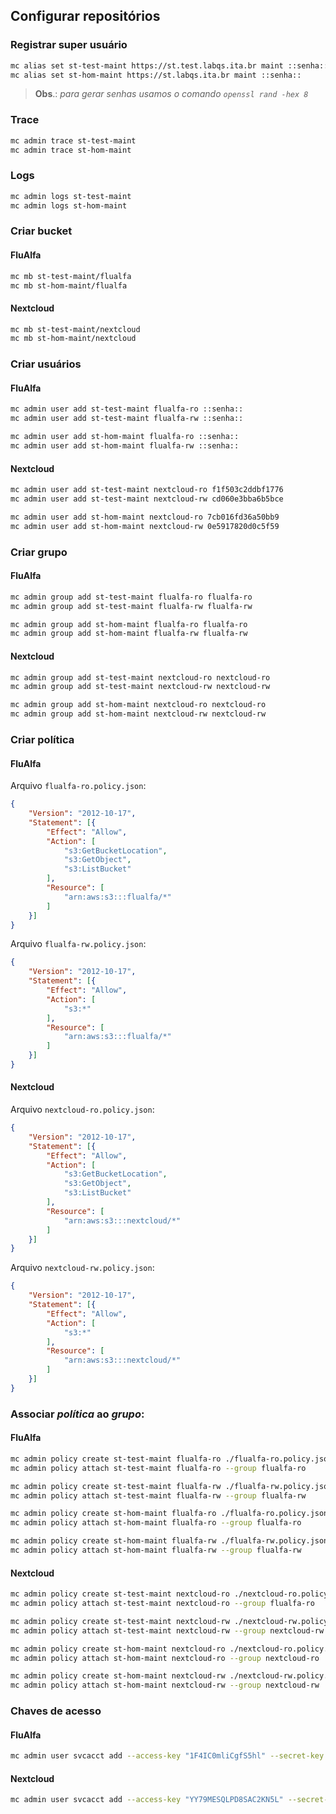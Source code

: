 ## Configurar repositórios

### Registrar super usuário 

```sh
mc alias set st-test-maint https://st.test.labqs.ita.br maint ::senha::
mc alias set st-hom-maint https://st.labqs.ita.br maint ::senha::
```

> **Obs**.: _para gerar senhas usamos o comando `openssl rand -hex 8`_

### Trace

```sh
mc admin trace st-test-maint
mc admin trace st-hom-maint
```

### Logs

```sh
mc admin logs st-test-maint
mc admin logs st-hom-maint
```

### Criar bucket

#### FluAlfa

```sh
mc mb st-test-maint/flualfa
mc mb st-hom-maint/flualfa
```

#### Nextcloud

```sh
mc mb st-test-maint/nextcloud
mc mb st-hom-maint/nextcloud
```

### Criar usuários

#### FluAlfa

```sh
mc admin user add st-test-maint flualfa-ro ::senha::
mc admin user add st-test-maint flualfa-rw ::senha::

mc admin user add st-hom-maint flualfa-ro ::senha::
mc admin user add st-hom-maint flualfa-rw ::senha::
```

#### Nextcloud

```sh
mc admin user add st-test-maint nextcloud-ro f1f503c2ddbf1776
mc admin user add st-test-maint nextcloud-rw cd060e3bba6b5bce

mc admin user add st-hom-maint nextcloud-ro 7cb016fd36a50bb9
mc admin user add st-hom-maint nextcloud-rw 0e5917820d0c5f59
```


### Criar grupo

#### FluAlfa

```sh
mc admin group add st-test-maint flualfa-ro flualfa-ro
mc admin group add st-test-maint flualfa-rw flualfa-rw

mc admin group add st-hom-maint flualfa-ro flualfa-ro
mc admin group add st-hom-maint flualfa-rw flualfa-rw
```


#### Nextcloud

```sh
mc admin group add st-test-maint nextcloud-ro nextcloud-ro
mc admin group add st-test-maint nextcloud-rw nextcloud-rw

mc admin group add st-hom-maint nextcloud-ro nextcloud-ro
mc admin group add st-hom-maint nextcloud-rw nextcloud-rw
```

### Criar política

#### FluAlfa

Arquivo `flualfa-ro.policy.json`:

```json
{
    "Version": "2012-10-17",
    "Statement": [{
        "Effect": "Allow",
        "Action": [
            "s3:GetBucketLocation",
            "s3:GetObject",
            "s3:ListBucket"
        ],
        "Resource": [
            "arn:aws:s3:::flualfa/*"
        ]
    }]
}
```

Arquivo `flualfa-rw.policy.json`:

```json
{
    "Version": "2012-10-17",
    "Statement": [{
        "Effect": "Allow",
        "Action": [
            "s3:*"
        ],
        "Resource": [
            "arn:aws:s3:::flualfa/*"
        ]
    }]
}
```


#### Nextcloud

Arquivo `nextcloud-ro.policy.json`:

```json
{
    "Version": "2012-10-17",
    "Statement": [{
        "Effect": "Allow",
        "Action": [
            "s3:GetBucketLocation",
            "s3:GetObject",
            "s3:ListBucket"
        ],
        "Resource": [
            "arn:aws:s3:::nextcloud/*"
        ]
    }]
}
```

Arquivo `nextcloud-rw.policy.json`:

```json
{
    "Version": "2012-10-17",
    "Statement": [{
        "Effect": "Allow",
        "Action": [
            "s3:*"
        ],
        "Resource": [
            "arn:aws:s3:::nextcloud/*"
        ]
    }]
}
```

### Associar _política_ ao _grupo_:

#### FluAlfa

```sh
mc admin policy create st-test-maint flualfa-ro ./flualfa-ro.policy.json
mc admin policy attach st-test-maint flualfa-ro --group flualfa-ro

mc admin policy create st-test-maint flualfa-rw ./flualfa-rw.policy.json
mc admin policy attach st-test-maint flualfa-rw --group flualfa-rw

mc admin policy create st-hom-maint flualfa-ro ./flualfa-ro.policy.json
mc admin policy attach st-hom-maint flualfa-ro --group flualfa-ro

mc admin policy create st-hom-maint flualfa-rw ./flualfa-rw.policy.json
mc admin policy attach st-hom-maint flualfa-rw --group flualfa-rw
```

#### Nextcloud

```sh
mc admin policy create st-test-maint nextcloud-ro ./nextcloud-ro.policy.json
mc admin policy attach st-test-maint nextcloud-ro --group flualfa-ro

mc admin policy create st-test-maint nextcloud-rw ./nextcloud-rw.policy.json
mc admin policy attach st-test-maint nextcloud-rw --group nextcloud-rw

mc admin policy create st-hom-maint nextcloud-ro ./nextcloud-ro.policy.json
mc admin policy attach st-hom-maint nextcloud-ro --group nextcloud-ro

mc admin policy create st-hom-maint nextcloud-rw ./nextcloud-rw.policy.json
mc admin policy attach st-hom-maint nextcloud-rw --group nextcloud-rw
```

### Chaves de acesso

#### FluAlfa

```sh
mc admin user svcacct add --access-key "1F4IC0mliCgfS5hl" --secret-key "uV2b4Ixqo3xo9aBptzIDlLviO2CTFtLI" st-test-maint flualfa-rw
```

#### Nextcloud

```sh
mc admin user svcacct add --access-key "YY79MESQLPD8SAC2KN5L" --secret-key "96bo7gRjpTdyy5IR34CrE1uFMQPUfGEqBk8nXAUr" st-test-maint nextcloud-rw

